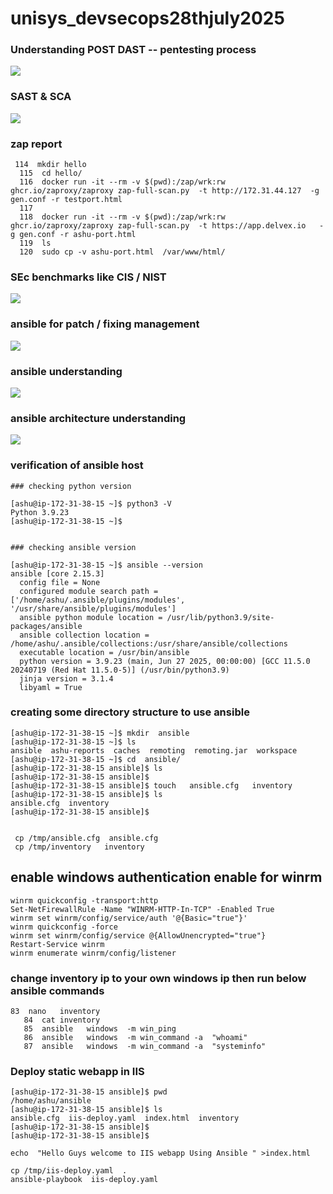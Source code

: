 # unisys_devsecops28thjuly2025

### Understanding POST DAST -- pentesting process 

<img src="rev1.png">

### SAST & SCA 

<img src="rev2.png">

### zap report 

```
 114  mkdir hello 
  115  cd hello/
  116  docker run -it --rm -v $(pwd):/zap/wrk:rw ghcr.io/zaproxy/zaproxy zap-full-scan.py  -t http://172.31.44.127  -g gen.conf -r testport.html
  117   
  118  docker run -it --rm -v $(pwd):/zap/wrk:rw ghcr.io/zaproxy/zaproxy zap-full-scan.py  -t https://app.delvex.io   -g gen.conf -r ashu-port.html
  119  ls
  120  sudo cp -v ashu-port.html  /var/www/html/
```

### SEc benchmarks like CIS / NIST 

<img src="sec2.png">

### ansible for patch / fixing management 

<img src="sec3.png">

### ansible understanding 

<img src="sec4.png">

### ansible architecture understanding 

<img src="sec5.png">

### verification of ansible host 

```
### checking python version 

[ashu@ip-172-31-38-15 ~]$ python3 -V
Python 3.9.23
[ashu@ip-172-31-38-15 ~]$ 


### checking ansible version 

[ashu@ip-172-31-38-15 ~]$ ansible --version 
ansible [core 2.15.3]
  config file = None
  configured module search path = ['/home/ashu/.ansible/plugins/modules', '/usr/share/ansible/plugins/modules']
  ansible python module location = /usr/lib/python3.9/site-packages/ansible
  ansible collection location = /home/ashu/.ansible/collections:/usr/share/ansible/collections
  executable location = /usr/bin/ansible
  python version = 3.9.23 (main, Jun 27 2025, 00:00:00) [GCC 11.5.0 20240719 (Red Hat 11.5.0-5)] (/usr/bin/python3.9)
  jinja version = 3.1.4
  libyaml = True

```

### creating some directory structure to use ansible 

```
[ashu@ip-172-31-38-15 ~]$ mkdir  ansible 
[ashu@ip-172-31-38-15 ~]$ ls
ansible  ashu-reports  caches  remoting  remoting.jar  workspace
[ashu@ip-172-31-38-15 ~]$ cd  ansible/
[ashu@ip-172-31-38-15 ansible]$ ls
[ashu@ip-172-31-38-15 ansible]$ 
[ashu@ip-172-31-38-15 ansible]$ touch   ansible.cfg   inventory 
[ashu@ip-172-31-38-15 ansible]$ ls
ansible.cfg  inventory
[ashu@ip-172-31-38-15 ansible]$ 


 cp /tmp/ansible.cfg  ansible.cfg 
 cp /tmp/inventory   inventory 
```

## enable windows authentication enable for winrm 

```
winrm quickconfig -transport:http
Set-NetFirewallRule -Name "WINRM-HTTP-In-TCP" -Enabled True
winrm set winrm/config/service/auth '@{Basic="true"}'
winrm quickconfig -force
winrm set winrm/config/service @{AllowUnencrypted="true"}
Restart-Service winrm
winrm enumerate winrm/config/listener
```

### change inventory ip to your own windows ip then run below ansible commands

```
83  nano   inventory 
   84  cat inventory 
   85  ansible   windows  -m win_ping 
   86  ansible   windows  -m win_command -a  "whoami"
   87  ansible   windows  -m win_command -a  "systeminfo"
```

### Deploy static webapp in IIS 

```
[ashu@ip-172-31-38-15 ansible]$ pwd
/home/ashu/ansible
[ashu@ip-172-31-38-15 ansible]$ ls
ansible.cfg  iis-deploy.yaml  index.html  inventory
[ashu@ip-172-31-38-15 ansible]$ 
[ashu@ip-172-31-38-15 ansible]$ 

echo  "Hello Guys welcome to IIS webapp Using Ansible " >index.html 

cp /tmp/iis-deploy.yaml  . 
ansible-playbook  iis-deploy.yaml

```